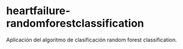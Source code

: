 # heartfailure-randomforestclassification
Aplicación del algoritmo de clasificación random forest classification.

